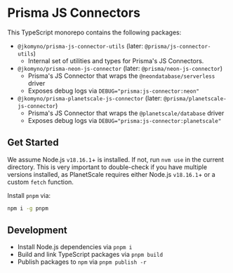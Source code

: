 # Prisma JS Connectors

This TypeScript monorepo contains the following packages:
- `@jkomyno/prisma-js-connector-utils` (later: `@prisma/js-connector-utils`)
  - Internal set of utilities and types for Prisma's JS Connectors.
- `@jkomyno/prisma-neon-js-connector` (later: `@prisma/neon-js-connector`)
  - Prisma's JS Connector that wraps the `@neondatabase/serverless` driver
  - Exposes debug logs via `DEBUG="prisma:js-connector:neon"`
- `@jkomyno/prisma-planetscale-js-connector` (later: `@prisma/planetscale-js-connector`)
  - Prisma's JS Connector that wraps the `@planetscale/database` driver
  - Exposes debug logs via `DEBUG="prisma:js-connector:planetscale"`

## Get Started

We assume Node.js `v18.16.1`+ is installed. If not, run `nvm use` in the current directory.
This is very important to double-check if you have multiple versions installed, as PlanetScale requires either Node.js `v18.16.1`+ or a custom `fetch` function.

Install `pnpm` via:

```sh
npm i -g pnpm
```

## Development

- Install Node.js dependencies via `pnpm i`
- Build and link TypeScript packages via `pnpm build`
- Publish packages to `npm` via `pnpm publish -r`
